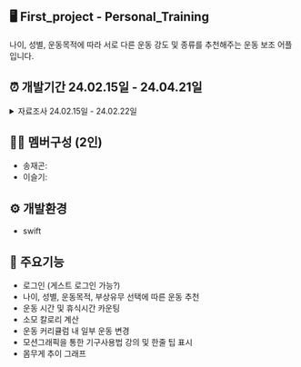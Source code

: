 ## 🖥️ First_project - Personal_Training
나이, 성별, 운동목적에 따라 서로 다른 운동 강도 및 종류를 추천해주는 운동 보조 어플입니다.
## ⏰ 개발기간 24.02.15일 - 24.04.21일
 <details> <summary>자료조사 24.02.15일 - 24.02.22일</summary> <br>
   나이 구분 : <br> &nbsp; 1. 20대 <br> &nbsp; 2. 20-30대 <br> &nbsp; 3. 40-50대 <br> &nbsp; 4. 60대 이상 <br><br>
   성별 : <br> &nbsp; 1. 남  <br> &nbsp; 2. 여 <br><br>
   운동 목적: <br> &nbsp; 1. 다이어트 <br> &nbsp; 2. 근육중량 
 </details>
 
## 🤼‍♀️ 멤버구성 (2인)
* 송재곤:
* 이슬기: 
## ⚙️ 개발환경
* swift

## 📌 주요기능
*  로그인 (게스트 로그인 가능?)
*  나이, 성별, 운동목적, 부상유무 선택에 따른 운동 추천
*  운동 시간 및 휴식시간 카운팅
*  소모 칼로리 계산
*  운동 커리큘럼 내 일부 운동 변경
*  모션그래픽을 통한 기구사용법 강의 및 한줄 팁 표시
*  몸무게 추이 그래프
